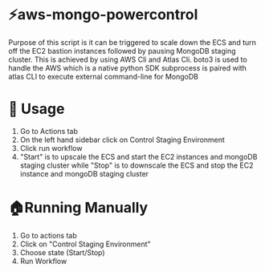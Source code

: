 # ⚡aws-mongo-powercontrol
Purpose of this script is it can be triggered to scale down the ECS and turn off the EC2 bastion instances followed by pausing MongoDB staging cluster.
This is achieved by using AWS Cli and Atlas Cli.
boto3 is used to handle the AWS which is a native python SDK 
subprocess is paired with atlas CLI to execute external command-line for MongoDB


# 🔧 Usage
1. Go to Actions tab
2. On the left hand sidebar click on Control Staging Environment
3. Click run workflow
4. "Start" is to upscale the ECS and start the EC2 instances and mongoDB staging cluster while "Stop" is to downscale the ECS and stop the EC2 instance and mongoDB staging cluster

# 🏠Running Manually 
1. Go to actions tab
2. Click on "Control Staging Environment"
3. Choose state (Start/Stop)
4. Run Workflow
